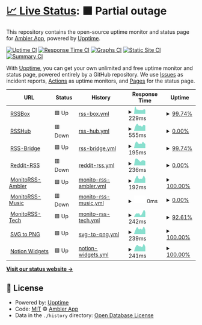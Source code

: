 # [📈 Live Status](https://status.ambler.app): <!--live status--> **🟧 Partial outage**

This repository contains the open-source uptime monitor and status page for [Ambler App](https://status.ambler.app), powered by [Upptime](https://github.com/upptime/upptime).

[![Uptime CI](https://github.com/amblerapp/status/workflows/Uptime%20CI/badge.svg)](https://github.com/amblerapp/status/actions?query=workflow%3A%22Uptime+CI%22)
[![Response Time CI](https://github.com/amblerapp/status/workflows/Response%20Time%20CI/badge.svg)](https://github.com/amblerapp/status/actions?query=workflow%3A%22Response+Time+CI%22)
[![Graphs CI](https://github.com/amblerapp/status/workflows/Graphs%20CI/badge.svg)](https://github.com/amblerapp/status/actions?query=workflow%3A%22Graphs+CI%22)
[![Static Site CI](https://github.com/amblerapp/status/workflows/Static%20Site%20CI/badge.svg)](https://github.com/amblerapp/status/actions?query=workflow%3A%22Static+Site+CI%22)
[![Summary CI](https://github.com/amblerapp/status/workflows/Summary%20CI/badge.svg)](https://github.com/amblerapp/status/actions?query=workflow%3A%22Summary+CI%22)

With [Upptime](https://upptime.js.org), you can get your own unlimited and free uptime monitor and status page, powered entirely by a GitHub repository. We use [Issues](https://github.com/amblerapp/status/issues) as incident reports, [Actions](https://github.com/amblerapp/status/actions) as uptime monitors, and [Pages](https://status.ambler.app) for the status page.

<!--start: status pages-->
<!-- This summary is generated by Upptime (https://github.com/upptime/upptime) -->
<!-- Do not edit this manually, your changes will be overwritten -->
<!-- prettier-ignore -->
| URL | Status | History | Response Time | Uptime |
| --- | ------ | ------- | ------------- | ------ |
| <img alt="" src="https://icons.duckduckgo.com/ip3/rssbox.ambler.app.ico" height="13"> [RSSBox](https://rssbox.ambler.app/) | 🟩 Up | [rss-box.yml](https://github.com/amblerapp/status/commits/HEAD/history/rss-box.yml) | <details><summary><img alt="Response time graph" src="./graphs/rss-box/response-time-week.png" height="20"> 229ms</summary><br><a href="https://status.ambler.app/history/rss-box"><img alt="Response time 444" src="https://img.shields.io/endpoint?url=https%3A%2F%2Fraw.githubusercontent.com%2Famblerapp%2Fstatus%2FHEAD%2Fapi%2Frss-box%2Fresponse-time.json"></a><br><a href="https://status.ambler.app/history/rss-box"><img alt="24-hour response time 209" src="https://img.shields.io/endpoint?url=https%3A%2F%2Fraw.githubusercontent.com%2Famblerapp%2Fstatus%2FHEAD%2Fapi%2Frss-box%2Fresponse-time-day.json"></a><br><a href="https://status.ambler.app/history/rss-box"><img alt="7-day response time 229" src="https://img.shields.io/endpoint?url=https%3A%2F%2Fraw.githubusercontent.com%2Famblerapp%2Fstatus%2FHEAD%2Fapi%2Frss-box%2Fresponse-time-week.json"></a><br><a href="https://status.ambler.app/history/rss-box"><img alt="30-day response time 240" src="https://img.shields.io/endpoint?url=https%3A%2F%2Fraw.githubusercontent.com%2Famblerapp%2Fstatus%2FHEAD%2Fapi%2Frss-box%2Fresponse-time-month.json"></a><br><a href="https://status.ambler.app/history/rss-box"><img alt="1-year response time 452" src="https://img.shields.io/endpoint?url=https%3A%2F%2Fraw.githubusercontent.com%2Famblerapp%2Fstatus%2FHEAD%2Fapi%2Frss-box%2Fresponse-time-year.json"></a></details> | <details><summary><a href="https://status.ambler.app/history/rss-box">99.74%</a></summary><a href="https://status.ambler.app/history/rss-box"><img alt="All-time uptime 99.94%" src="https://img.shields.io/endpoint?url=https%3A%2F%2Fraw.githubusercontent.com%2Famblerapp%2Fstatus%2FHEAD%2Fapi%2Frss-box%2Fuptime.json"></a><br><a href="https://status.ambler.app/history/rss-box"><img alt="24-hour uptime 100.00%" src="https://img.shields.io/endpoint?url=https%3A%2F%2Fraw.githubusercontent.com%2Famblerapp%2Fstatus%2FHEAD%2Fapi%2Frss-box%2Fuptime-day.json"></a><br><a href="https://status.ambler.app/history/rss-box"><img alt="7-day uptime 99.74%" src="https://img.shields.io/endpoint?url=https%3A%2F%2Fraw.githubusercontent.com%2Famblerapp%2Fstatus%2FHEAD%2Fapi%2Frss-box%2Fuptime-week.json"></a><br><a href="https://status.ambler.app/history/rss-box"><img alt="30-day uptime 99.94%" src="https://img.shields.io/endpoint?url=https%3A%2F%2Fraw.githubusercontent.com%2Famblerapp%2Fstatus%2FHEAD%2Fapi%2Frss-box%2Fuptime-month.json"></a><br><a href="https://status.ambler.app/history/rss-box"><img alt="1-year uptime 99.94%" src="https://img.shields.io/endpoint?url=https%3A%2F%2Fraw.githubusercontent.com%2Famblerapp%2Fstatus%2FHEAD%2Fapi%2Frss-box%2Fuptime-year.json"></a></details>
| <img alt="" src="https://icons.duckduckgo.com/ip3/rsshub.ambler.app.ico" height="13"> [RSSHub](https://rsshub.ambler.app/) | 🟥 Down | [rss-hub.yml](https://github.com/amblerapp/status/commits/HEAD/history/rss-hub.yml) | <details><summary><img alt="Response time graph" src="./graphs/rss-hub/response-time-week.png" height="20"> 555ms</summary><br><a href="https://status.ambler.app/history/rss-hub"><img alt="Response time 458" src="https://img.shields.io/endpoint?url=https%3A%2F%2Fraw.githubusercontent.com%2Famblerapp%2Fstatus%2FHEAD%2Fapi%2Frss-hub%2Fresponse-time.json"></a><br><a href="https://status.ambler.app/history/rss-hub"><img alt="24-hour response time 535" src="https://img.shields.io/endpoint?url=https%3A%2F%2Fraw.githubusercontent.com%2Famblerapp%2Fstatus%2FHEAD%2Fapi%2Frss-hub%2Fresponse-time-day.json"></a><br><a href="https://status.ambler.app/history/rss-hub"><img alt="7-day response time 555" src="https://img.shields.io/endpoint?url=https%3A%2F%2Fraw.githubusercontent.com%2Famblerapp%2Fstatus%2FHEAD%2Fapi%2Frss-hub%2Fresponse-time-week.json"></a><br><a href="https://status.ambler.app/history/rss-hub"><img alt="30-day response time 549" src="https://img.shields.io/endpoint?url=https%3A%2F%2Fraw.githubusercontent.com%2Famblerapp%2Fstatus%2FHEAD%2Fapi%2Frss-hub%2Fresponse-time-month.json"></a><br><a href="https://status.ambler.app/history/rss-hub"><img alt="1-year response time 469" src="https://img.shields.io/endpoint?url=https%3A%2F%2Fraw.githubusercontent.com%2Famblerapp%2Fstatus%2FHEAD%2Fapi%2Frss-hub%2Fresponse-time-year.json"></a></details> | <details><summary><a href="https://status.ambler.app/history/rss-hub">0.00%</a></summary><a href="https://status.ambler.app/history/rss-hub"><img alt="All-time uptime 35.74%" src="https://img.shields.io/endpoint?url=https%3A%2F%2Fraw.githubusercontent.com%2Famblerapp%2Fstatus%2FHEAD%2Fapi%2Frss-hub%2Fuptime.json"></a><br><a href="https://status.ambler.app/history/rss-hub"><img alt="24-hour uptime 0.00%" src="https://img.shields.io/endpoint?url=https%3A%2F%2Fraw.githubusercontent.com%2Famblerapp%2Fstatus%2FHEAD%2Fapi%2Frss-hub%2Fuptime-day.json"></a><br><a href="https://status.ambler.app/history/rss-hub"><img alt="7-day uptime 0.00%" src="https://img.shields.io/endpoint?url=https%3A%2F%2Fraw.githubusercontent.com%2Famblerapp%2Fstatus%2FHEAD%2Fapi%2Frss-hub%2Fuptime-week.json"></a><br><a href="https://status.ambler.app/history/rss-hub"><img alt="30-day uptime 0.00%" src="https://img.shields.io/endpoint?url=https%3A%2F%2Fraw.githubusercontent.com%2Famblerapp%2Fstatus%2FHEAD%2Fapi%2Frss-hub%2Fuptime-month.json"></a><br><a href="https://status.ambler.app/history/rss-hub"><img alt="1-year uptime 27.06%" src="https://img.shields.io/endpoint?url=https%3A%2F%2Fraw.githubusercontent.com%2Famblerapp%2Fstatus%2FHEAD%2Fapi%2Frss-hub%2Fuptime-year.json"></a></details>
| <img alt="" src="https://icons.duckduckgo.com/ip3/rssbridge.ambler.app.ico" height="13"> [RSS-Bridge](https://rssbridge.ambler.app/) | 🟩 Up | [rss-bridge.yml](https://github.com/amblerapp/status/commits/HEAD/history/rss-bridge.yml) | <details><summary><img alt="Response time graph" src="./graphs/rss-bridge/response-time-week.png" height="20"> 195ms</summary><br><a href="https://status.ambler.app/history/rss-bridge"><img alt="Response time 482" src="https://img.shields.io/endpoint?url=https%3A%2F%2Fraw.githubusercontent.com%2Famblerapp%2Fstatus%2FHEAD%2Fapi%2Frss-bridge%2Fresponse-time.json"></a><br><a href="https://status.ambler.app/history/rss-bridge"><img alt="24-hour response time 158" src="https://img.shields.io/endpoint?url=https%3A%2F%2Fraw.githubusercontent.com%2Famblerapp%2Fstatus%2FHEAD%2Fapi%2Frss-bridge%2Fresponse-time-day.json"></a><br><a href="https://status.ambler.app/history/rss-bridge"><img alt="7-day response time 195" src="https://img.shields.io/endpoint?url=https%3A%2F%2Fraw.githubusercontent.com%2Famblerapp%2Fstatus%2FHEAD%2Fapi%2Frss-bridge%2Fresponse-time-week.json"></a><br><a href="https://status.ambler.app/history/rss-bridge"><img alt="30-day response time 232" src="https://img.shields.io/endpoint?url=https%3A%2F%2Fraw.githubusercontent.com%2Famblerapp%2Fstatus%2FHEAD%2Fapi%2Frss-bridge%2Fresponse-time-month.json"></a><br><a href="https://status.ambler.app/history/rss-bridge"><img alt="1-year response time 495" src="https://img.shields.io/endpoint?url=https%3A%2F%2Fraw.githubusercontent.com%2Famblerapp%2Fstatus%2FHEAD%2Fapi%2Frss-bridge%2Fresponse-time-year.json"></a></details> | <details><summary><a href="https://status.ambler.app/history/rss-bridge">99.74%</a></summary><a href="https://status.ambler.app/history/rss-bridge"><img alt="All-time uptime 99.95%" src="https://img.shields.io/endpoint?url=https%3A%2F%2Fraw.githubusercontent.com%2Famblerapp%2Fstatus%2FHEAD%2Fapi%2Frss-bridge%2Fuptime.json"></a><br><a href="https://status.ambler.app/history/rss-bridge"><img alt="24-hour uptime 100.00%" src="https://img.shields.io/endpoint?url=https%3A%2F%2Fraw.githubusercontent.com%2Famblerapp%2Fstatus%2FHEAD%2Fapi%2Frss-bridge%2Fuptime-day.json"></a><br><a href="https://status.ambler.app/history/rss-bridge"><img alt="7-day uptime 99.74%" src="https://img.shields.io/endpoint?url=https%3A%2F%2Fraw.githubusercontent.com%2Famblerapp%2Fstatus%2FHEAD%2Fapi%2Frss-bridge%2Fuptime-week.json"></a><br><a href="https://status.ambler.app/history/rss-bridge"><img alt="30-day uptime 99.94%" src="https://img.shields.io/endpoint?url=https%3A%2F%2Fraw.githubusercontent.com%2Famblerapp%2Fstatus%2FHEAD%2Fapi%2Frss-bridge%2Fuptime-month.json"></a><br><a href="https://status.ambler.app/history/rss-bridge"><img alt="1-year uptime 99.95%" src="https://img.shields.io/endpoint?url=https%3A%2F%2Fraw.githubusercontent.com%2Famblerapp%2Fstatus%2FHEAD%2Fapi%2Frss-bridge%2Fuptime-year.json"></a></details>
| <img alt="" src="https://icons.duckduckgo.com/ip3/reddit-rss.ambler.app.ico" height="13"> [Reddit-RSS](https://reddit-rss.ambler.app/) | 🟥 Down | [reddit-rss.yml](https://github.com/amblerapp/status/commits/HEAD/history/reddit-rss.yml) | <details><summary><img alt="Response time graph" src="./graphs/reddit-rss/response-time-week.png" height="20"> 236ms</summary><br><a href="https://status.ambler.app/history/reddit-rss"><img alt="Response time 951" src="https://img.shields.io/endpoint?url=https%3A%2F%2Fraw.githubusercontent.com%2Famblerapp%2Fstatus%2FHEAD%2Fapi%2Freddit-rss%2Fresponse-time.json"></a><br><a href="https://status.ambler.app/history/reddit-rss"><img alt="24-hour response time 192" src="https://img.shields.io/endpoint?url=https%3A%2F%2Fraw.githubusercontent.com%2Famblerapp%2Fstatus%2FHEAD%2Fapi%2Freddit-rss%2Fresponse-time-day.json"></a><br><a href="https://status.ambler.app/history/reddit-rss"><img alt="7-day response time 236" src="https://img.shields.io/endpoint?url=https%3A%2F%2Fraw.githubusercontent.com%2Famblerapp%2Fstatus%2FHEAD%2Fapi%2Freddit-rss%2Fresponse-time-week.json"></a><br><a href="https://status.ambler.app/history/reddit-rss"><img alt="30-day response time 267" src="https://img.shields.io/endpoint?url=https%3A%2F%2Fraw.githubusercontent.com%2Famblerapp%2Fstatus%2FHEAD%2Fapi%2Freddit-rss%2Fresponse-time-month.json"></a><br><a href="https://status.ambler.app/history/reddit-rss"><img alt="1-year response time 945" src="https://img.shields.io/endpoint?url=https%3A%2F%2Fraw.githubusercontent.com%2Famblerapp%2Fstatus%2FHEAD%2Fapi%2Freddit-rss%2Fresponse-time-year.json"></a></details> | <details><summary><a href="https://status.ambler.app/history/reddit-rss">0.00%</a></summary><a href="https://status.ambler.app/history/reddit-rss"><img alt="All-time uptime 85.78%" src="https://img.shields.io/endpoint?url=https%3A%2F%2Fraw.githubusercontent.com%2Famblerapp%2Fstatus%2FHEAD%2Fapi%2Freddit-rss%2Fuptime.json"></a><br><a href="https://status.ambler.app/history/reddit-rss"><img alt="24-hour uptime 0.00%" src="https://img.shields.io/endpoint?url=https%3A%2F%2Fraw.githubusercontent.com%2Famblerapp%2Fstatus%2FHEAD%2Fapi%2Freddit-rss%2Fuptime-day.json"></a><br><a href="https://status.ambler.app/history/reddit-rss"><img alt="7-day uptime 0.00%" src="https://img.shields.io/endpoint?url=https%3A%2F%2Fraw.githubusercontent.com%2Famblerapp%2Fstatus%2FHEAD%2Fapi%2Freddit-rss%2Fuptime-week.json"></a><br><a href="https://status.ambler.app/history/reddit-rss"><img alt="30-day uptime 0.00%" src="https://img.shields.io/endpoint?url=https%3A%2F%2Fraw.githubusercontent.com%2Famblerapp%2Fstatus%2FHEAD%2Fapi%2Freddit-rss%2Fuptime-month.json"></a><br><a href="https://status.ambler.app/history/reddit-rss"><img alt="1-year uptime 83.86%" src="https://img.shields.io/endpoint?url=https%3A%2F%2Fraw.githubusercontent.com%2Famblerapp%2Fstatus%2FHEAD%2Fapi%2Freddit-rss%2Fuptime-year.json"></a></details>
| <img alt="" src="https://icons.duckduckgo.com/ip3/monitorss.ambler.app.ico" height="13"> [MonitoRSS-Ambler](https://monitorss.ambler.app/) | 🟩 Up | [monito-rss-ambler.yml](https://github.com/amblerapp/status/commits/HEAD/history/monito-rss-ambler.yml) | <details><summary><img alt="Response time graph" src="./graphs/monito-rss-ambler/response-time-week.png" height="20"> 192ms</summary><br><a href="https://status.ambler.app/history/monito-rss-ambler"><img alt="Response time 369" src="https://img.shields.io/endpoint?url=https%3A%2F%2Fraw.githubusercontent.com%2Famblerapp%2Fstatus%2FHEAD%2Fapi%2Fmonito-rss-ambler%2Fresponse-time.json"></a><br><a href="https://status.ambler.app/history/monito-rss-ambler"><img alt="24-hour response time 159" src="https://img.shields.io/endpoint?url=https%3A%2F%2Fraw.githubusercontent.com%2Famblerapp%2Fstatus%2FHEAD%2Fapi%2Fmonito-rss-ambler%2Fresponse-time-day.json"></a><br><a href="https://status.ambler.app/history/monito-rss-ambler"><img alt="7-day response time 192" src="https://img.shields.io/endpoint?url=https%3A%2F%2Fraw.githubusercontent.com%2Famblerapp%2Fstatus%2FHEAD%2Fapi%2Fmonito-rss-ambler%2Fresponse-time-week.json"></a><br><a href="https://status.ambler.app/history/monito-rss-ambler"><img alt="30-day response time 233" src="https://img.shields.io/endpoint?url=https%3A%2F%2Fraw.githubusercontent.com%2Famblerapp%2Fstatus%2FHEAD%2Fapi%2Fmonito-rss-ambler%2Fresponse-time-month.json"></a><br><a href="https://status.ambler.app/history/monito-rss-ambler"><img alt="1-year response time 360" src="https://img.shields.io/endpoint?url=https%3A%2F%2Fraw.githubusercontent.com%2Famblerapp%2Fstatus%2FHEAD%2Fapi%2Fmonito-rss-ambler%2Fresponse-time-year.json"></a></details> | <details><summary><a href="https://status.ambler.app/history/monito-rss-ambler">100.00%</a></summary><a href="https://status.ambler.app/history/monito-rss-ambler"><img alt="All-time uptime 92.35%" src="https://img.shields.io/endpoint?url=https%3A%2F%2Fraw.githubusercontent.com%2Famblerapp%2Fstatus%2FHEAD%2Fapi%2Fmonito-rss-ambler%2Fuptime.json"></a><br><a href="https://status.ambler.app/history/monito-rss-ambler"><img alt="24-hour uptime 100.00%" src="https://img.shields.io/endpoint?url=https%3A%2F%2Fraw.githubusercontent.com%2Famblerapp%2Fstatus%2FHEAD%2Fapi%2Fmonito-rss-ambler%2Fuptime-day.json"></a><br><a href="https://status.ambler.app/history/monito-rss-ambler"><img alt="7-day uptime 100.00%" src="https://img.shields.io/endpoint?url=https%3A%2F%2Fraw.githubusercontent.com%2Famblerapp%2Fstatus%2FHEAD%2Fapi%2Fmonito-rss-ambler%2Fuptime-week.json"></a><br><a href="https://status.ambler.app/history/monito-rss-ambler"><img alt="30-day uptime 100.00%" src="https://img.shields.io/endpoint?url=https%3A%2F%2Fraw.githubusercontent.com%2Famblerapp%2Fstatus%2FHEAD%2Fapi%2Fmonito-rss-ambler%2Fuptime-month.json"></a><br><a href="https://status.ambler.app/history/monito-rss-ambler"><img alt="1-year uptime 96.00%" src="https://img.shields.io/endpoint?url=https%3A%2F%2Fraw.githubusercontent.com%2Famblerapp%2Fstatus%2FHEAD%2Fapi%2Fmonito-rss-ambler%2Fuptime-year.json"></a></details>
| <img alt="" src="https://icons.duckduckgo.com/ip3/music-rss.ambler.app.ico" height="13"> [MonitoRSS-Music](https://music-rss.ambler.app/) | 🟥 Down | [monito-rss-music.yml](https://github.com/amblerapp/status/commits/HEAD/history/monito-rss-music.yml) | <details><summary><img alt="Response time graph" src="./graphs/monito-rss-music/response-time-week.png" height="20"> 0ms</summary><br><a href="https://status.ambler.app/history/monito-rss-music"><img alt="Response time 427" src="https://img.shields.io/endpoint?url=https%3A%2F%2Fraw.githubusercontent.com%2Famblerapp%2Fstatus%2FHEAD%2Fapi%2Fmonito-rss-music%2Fresponse-time.json"></a><br><a href="https://status.ambler.app/history/monito-rss-music"><img alt="24-hour response time 0" src="https://img.shields.io/endpoint?url=https%3A%2F%2Fraw.githubusercontent.com%2Famblerapp%2Fstatus%2FHEAD%2Fapi%2Fmonito-rss-music%2Fresponse-time-day.json"></a><br><a href="https://status.ambler.app/history/monito-rss-music"><img alt="7-day response time 0" src="https://img.shields.io/endpoint?url=https%3A%2F%2Fraw.githubusercontent.com%2Famblerapp%2Fstatus%2FHEAD%2Fapi%2Fmonito-rss-music%2Fresponse-time-week.json"></a><br><a href="https://status.ambler.app/history/monito-rss-music"><img alt="30-day response time 330" src="https://img.shields.io/endpoint?url=https%3A%2F%2Fraw.githubusercontent.com%2Famblerapp%2Fstatus%2FHEAD%2Fapi%2Fmonito-rss-music%2Fresponse-time-month.json"></a><br><a href="https://status.ambler.app/history/monito-rss-music"><img alt="1-year response time 435" src="https://img.shields.io/endpoint?url=https%3A%2F%2Fraw.githubusercontent.com%2Famblerapp%2Fstatus%2FHEAD%2Fapi%2Fmonito-rss-music%2Fresponse-time-year.json"></a></details> | <details><summary><a href="https://status.ambler.app/history/monito-rss-music">0.00%</a></summary><a href="https://status.ambler.app/history/monito-rss-music"><img alt="All-time uptime 89.24%" src="https://img.shields.io/endpoint?url=https%3A%2F%2Fraw.githubusercontent.com%2Famblerapp%2Fstatus%2FHEAD%2Fapi%2Fmonito-rss-music%2Fuptime.json"></a><br><a href="https://status.ambler.app/history/monito-rss-music"><img alt="24-hour uptime 0.00%" src="https://img.shields.io/endpoint?url=https%3A%2F%2Fraw.githubusercontent.com%2Famblerapp%2Fstatus%2FHEAD%2Fapi%2Fmonito-rss-music%2Fuptime-day.json"></a><br><a href="https://status.ambler.app/history/monito-rss-music"><img alt="7-day uptime 0.00%" src="https://img.shields.io/endpoint?url=https%3A%2F%2Fraw.githubusercontent.com%2Famblerapp%2Fstatus%2FHEAD%2Fapi%2Fmonito-rss-music%2Fuptime-week.json"></a><br><a href="https://status.ambler.app/history/monito-rss-music"><img alt="30-day uptime 0.00%" src="https://img.shields.io/endpoint?url=https%3A%2F%2Fraw.githubusercontent.com%2Famblerapp%2Fstatus%2FHEAD%2Fapi%2Fmonito-rss-music%2Fuptime-month.json"></a><br><a href="https://status.ambler.app/history/monito-rss-music"><img alt="1-year uptime 87.81%" src="https://img.shields.io/endpoint?url=https%3A%2F%2Fraw.githubusercontent.com%2Famblerapp%2Fstatus%2FHEAD%2Fapi%2Fmonito-rss-music%2Fuptime-year.json"></a></details>
| <img alt="" src="https://icons.duckduckgo.com/ip3/tech-rss.ambler.app.ico" height="13"> [MonitoRSS-Tech](https://tech-rss.ambler.app/) | 🟩 Up | [monito-rss-tech.yml](https://github.com/amblerapp/status/commits/HEAD/history/monito-rss-tech.yml) | <details><summary><img alt="Response time graph" src="./graphs/monito-rss-tech/response-time-week.png" height="20"> 242ms</summary><br><a href="https://status.ambler.app/history/monito-rss-tech"><img alt="Response time 484" src="https://img.shields.io/endpoint?url=https%3A%2F%2Fraw.githubusercontent.com%2Famblerapp%2Fstatus%2FHEAD%2Fapi%2Fmonito-rss-tech%2Fresponse-time.json"></a><br><a href="https://status.ambler.app/history/monito-rss-tech"><img alt="24-hour response time 164" src="https://img.shields.io/endpoint?url=https%3A%2F%2Fraw.githubusercontent.com%2Famblerapp%2Fstatus%2FHEAD%2Fapi%2Fmonito-rss-tech%2Fresponse-time-day.json"></a><br><a href="https://status.ambler.app/history/monito-rss-tech"><img alt="7-day response time 242" src="https://img.shields.io/endpoint?url=https%3A%2F%2Fraw.githubusercontent.com%2Famblerapp%2Fstatus%2FHEAD%2Fapi%2Fmonito-rss-tech%2Fresponse-time-week.json"></a><br><a href="https://status.ambler.app/history/monito-rss-tech"><img alt="30-day response time 250" src="https://img.shields.io/endpoint?url=https%3A%2F%2Fraw.githubusercontent.com%2Famblerapp%2Fstatus%2FHEAD%2Fapi%2Fmonito-rss-tech%2Fresponse-time-month.json"></a><br><a href="https://status.ambler.app/history/monito-rss-tech"><img alt="1-year response time 466" src="https://img.shields.io/endpoint?url=https%3A%2F%2Fraw.githubusercontent.com%2Famblerapp%2Fstatus%2FHEAD%2Fapi%2Fmonito-rss-tech%2Fresponse-time-year.json"></a></details> | <details><summary><a href="https://status.ambler.app/history/monito-rss-tech">92.61%</a></summary><a href="https://status.ambler.app/history/monito-rss-tech"><img alt="All-time uptime 99.28%" src="https://img.shields.io/endpoint?url=https%3A%2F%2Fraw.githubusercontent.com%2Famblerapp%2Fstatus%2FHEAD%2Fapi%2Fmonito-rss-tech%2Fuptime.json"></a><br><a href="https://status.ambler.app/history/monito-rss-tech"><img alt="24-hour uptime 71.53%" src="https://img.shields.io/endpoint?url=https%3A%2F%2Fraw.githubusercontent.com%2Famblerapp%2Fstatus%2FHEAD%2Fapi%2Fmonito-rss-tech%2Fuptime-day.json"></a><br><a href="https://status.ambler.app/history/monito-rss-tech"><img alt="7-day uptime 92.61%" src="https://img.shields.io/endpoint?url=https%3A%2F%2Fraw.githubusercontent.com%2Famblerapp%2Fstatus%2FHEAD%2Fapi%2Fmonito-rss-tech%2Fuptime-week.json"></a><br><a href="https://status.ambler.app/history/monito-rss-tech"><img alt="30-day uptime 98.30%" src="https://img.shields.io/endpoint?url=https%3A%2F%2Fraw.githubusercontent.com%2Famblerapp%2Fstatus%2FHEAD%2Fapi%2Fmonito-rss-tech%2Fuptime-month.json"></a><br><a href="https://status.ambler.app/history/monito-rss-tech"><img alt="1-year uptime 99.34%" src="https://img.shields.io/endpoint?url=https%3A%2F%2Fraw.githubusercontent.com%2Famblerapp%2Fstatus%2FHEAD%2Fapi%2Fmonito-rss-tech%2Fuptime-year.json"></a></details>
| <img alt="" src="https://icons.duckduckgo.com/ip3/svg-to-png.ambler.app.ico" height="13"> [SVG to PNG](https://svg-to-png.ambler.app/) | 🟩 Up | [svg-to-png.yml](https://github.com/amblerapp/status/commits/HEAD/history/svg-to-png.yml) | <details><summary><img alt="Response time graph" src="./graphs/svg-to-png/response-time-week.png" height="20"> 239ms</summary><br><a href="https://status.ambler.app/history/svg-to-png"><img alt="Response time 301" src="https://img.shields.io/endpoint?url=https%3A%2F%2Fraw.githubusercontent.com%2Famblerapp%2Fstatus%2FHEAD%2Fapi%2Fsvg-to-png%2Fresponse-time.json"></a><br><a href="https://status.ambler.app/history/svg-to-png"><img alt="24-hour response time 184" src="https://img.shields.io/endpoint?url=https%3A%2F%2Fraw.githubusercontent.com%2Famblerapp%2Fstatus%2FHEAD%2Fapi%2Fsvg-to-png%2Fresponse-time-day.json"></a><br><a href="https://status.ambler.app/history/svg-to-png"><img alt="7-day response time 239" src="https://img.shields.io/endpoint?url=https%3A%2F%2Fraw.githubusercontent.com%2Famblerapp%2Fstatus%2FHEAD%2Fapi%2Fsvg-to-png%2Fresponse-time-week.json"></a><br><a href="https://status.ambler.app/history/svg-to-png"><img alt="30-day response time 234" src="https://img.shields.io/endpoint?url=https%3A%2F%2Fraw.githubusercontent.com%2Famblerapp%2Fstatus%2FHEAD%2Fapi%2Fsvg-to-png%2Fresponse-time-month.json"></a><br><a href="https://status.ambler.app/history/svg-to-png"><img alt="1-year response time 297" src="https://img.shields.io/endpoint?url=https%3A%2F%2Fraw.githubusercontent.com%2Famblerapp%2Fstatus%2FHEAD%2Fapi%2Fsvg-to-png%2Fresponse-time-year.json"></a></details> | <details><summary><a href="https://status.ambler.app/history/svg-to-png">100.00%</a></summary><a href="https://status.ambler.app/history/svg-to-png"><img alt="All-time uptime 99.99%" src="https://img.shields.io/endpoint?url=https%3A%2F%2Fraw.githubusercontent.com%2Famblerapp%2Fstatus%2FHEAD%2Fapi%2Fsvg-to-png%2Fuptime.json"></a><br><a href="https://status.ambler.app/history/svg-to-png"><img alt="24-hour uptime 100.00%" src="https://img.shields.io/endpoint?url=https%3A%2F%2Fraw.githubusercontent.com%2Famblerapp%2Fstatus%2FHEAD%2Fapi%2Fsvg-to-png%2Fuptime-day.json"></a><br><a href="https://status.ambler.app/history/svg-to-png"><img alt="7-day uptime 100.00%" src="https://img.shields.io/endpoint?url=https%3A%2F%2Fraw.githubusercontent.com%2Famblerapp%2Fstatus%2FHEAD%2Fapi%2Fsvg-to-png%2Fuptime-week.json"></a><br><a href="https://status.ambler.app/history/svg-to-png"><img alt="30-day uptime 100.00%" src="https://img.shields.io/endpoint?url=https%3A%2F%2Fraw.githubusercontent.com%2Famblerapp%2Fstatus%2FHEAD%2Fapi%2Fsvg-to-png%2Fuptime-month.json"></a><br><a href="https://status.ambler.app/history/svg-to-png"><img alt="1-year uptime 99.98%" src="https://img.shields.io/endpoint?url=https%3A%2F%2Fraw.githubusercontent.com%2Famblerapp%2Fstatus%2FHEAD%2Fapi%2Fsvg-to-png%2Fuptime-year.json"></a></details>
| <img alt="" src="https://icons.duckduckgo.com/ip3/notion-widgets.ambler.app.ico" height="13"> [Notion Widgets](https://notion-widgets.ambler.app/) | 🟩 Up | [notion-widgets.yml](https://github.com/amblerapp/status/commits/HEAD/history/notion-widgets.yml) | <details><summary><img alt="Response time graph" src="./graphs/notion-widgets/response-time-week.png" height="20"> 241ms</summary><br><a href="https://status.ambler.app/history/notion-widgets"><img alt="Response time 287" src="https://img.shields.io/endpoint?url=https%3A%2F%2Fraw.githubusercontent.com%2Famblerapp%2Fstatus%2FHEAD%2Fapi%2Fnotion-widgets%2Fresponse-time.json"></a><br><a href="https://status.ambler.app/history/notion-widgets"><img alt="24-hour response time 202" src="https://img.shields.io/endpoint?url=https%3A%2F%2Fraw.githubusercontent.com%2Famblerapp%2Fstatus%2FHEAD%2Fapi%2Fnotion-widgets%2Fresponse-time-day.json"></a><br><a href="https://status.ambler.app/history/notion-widgets"><img alt="7-day response time 241" src="https://img.shields.io/endpoint?url=https%3A%2F%2Fraw.githubusercontent.com%2Famblerapp%2Fstatus%2FHEAD%2Fapi%2Fnotion-widgets%2Fresponse-time-week.json"></a><br><a href="https://status.ambler.app/history/notion-widgets"><img alt="30-day response time 256" src="https://img.shields.io/endpoint?url=https%3A%2F%2Fraw.githubusercontent.com%2Famblerapp%2Fstatus%2FHEAD%2Fapi%2Fnotion-widgets%2Fresponse-time-month.json"></a><br><a href="https://status.ambler.app/history/notion-widgets"><img alt="1-year response time 282" src="https://img.shields.io/endpoint?url=https%3A%2F%2Fraw.githubusercontent.com%2Famblerapp%2Fstatus%2FHEAD%2Fapi%2Fnotion-widgets%2Fresponse-time-year.json"></a></details> | <details><summary><a href="https://status.ambler.app/history/notion-widgets">100.00%</a></summary><a href="https://status.ambler.app/history/notion-widgets"><img alt="All-time uptime 99.97%" src="https://img.shields.io/endpoint?url=https%3A%2F%2Fraw.githubusercontent.com%2Famblerapp%2Fstatus%2FHEAD%2Fapi%2Fnotion-widgets%2Fuptime.json"></a><br><a href="https://status.ambler.app/history/notion-widgets"><img alt="24-hour uptime 100.00%" src="https://img.shields.io/endpoint?url=https%3A%2F%2Fraw.githubusercontent.com%2Famblerapp%2Fstatus%2FHEAD%2Fapi%2Fnotion-widgets%2Fuptime-day.json"></a><br><a href="https://status.ambler.app/history/notion-widgets"><img alt="7-day uptime 100.00%" src="https://img.shields.io/endpoint?url=https%3A%2F%2Fraw.githubusercontent.com%2Famblerapp%2Fstatus%2FHEAD%2Fapi%2Fnotion-widgets%2Fuptime-week.json"></a><br><a href="https://status.ambler.app/history/notion-widgets"><img alt="30-day uptime 100.00%" src="https://img.shields.io/endpoint?url=https%3A%2F%2Fraw.githubusercontent.com%2Famblerapp%2Fstatus%2FHEAD%2Fapi%2Fnotion-widgets%2Fuptime-month.json"></a><br><a href="https://status.ambler.app/history/notion-widgets"><img alt="1-year uptime 99.98%" src="https://img.shields.io/endpoint?url=https%3A%2F%2Fraw.githubusercontent.com%2Famblerapp%2Fstatus%2FHEAD%2Fapi%2Fnotion-widgets%2Fuptime-year.json"></a></details>

<!--end: status pages-->

[**Visit our status website →**](https://status.ambler.app)

## 📄 License

- Powered by: [Upptime](https://github.com/upptime/upptime)
- Code: [MIT](./LICENSE) © [Ambler App](https://status.ambler.app)
- Data in the `./history` directory: [Open Database License](https://opendatacommons.org/licenses/odbl/1-0/)
